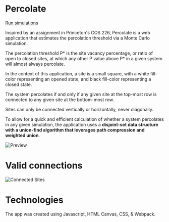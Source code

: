 # Percolate

[Run simulations](https://01omartorres.github.io/percolate)

Inspired by an assignment in Princeton's COS 226, Percolate is a web application that estimates the percolation threshold via a Monte Carlo simulation. 

The percolation threshold P* is the site vacancy percentage, or ratio of open to closed sites, at which any other P value above P* in a given system will almost always percolate. 

In the context of this application, a site is a small square, with a white fill-color representing an opened state, and black fill-color representing a closed state.

The system percolates if and only if any given site at the top-most row is connected to any given site at the bottom-most row. 

Sites can only be connected vertically or horizontally, never diagonally. 

To allow for a quick and efficient calculation of whether a system percolates in any given simulation, the application uses a **disjoint-set data structure with a union-find algorithm that leverages path compression and weighted union**. 

![Preview](https://raw.githubusercontent.com/01omartorres/percolation/master/docs/preview.png)

# Valid connections

![Connected Sites](https://raw.githubusercontent.com/01omartorres/percolation/master/docs/connected.png)

# Technologies 

The app was created using Javascript, HTML Canvas, CSS, & Webpack.

